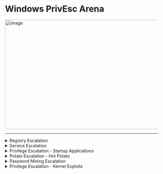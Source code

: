 # Windows PrivEsc Arena

<img width="1902" height="361" alt="image" src="https://github.com/user-attachments/assets/96706b9f-7faa-4ad5-8d3f-965cd8c67d44" />

---

<details>
  <summary>Registry Escalation</summary>





- <details>
      <summary>Autorun</summary>
  </details>

- <details>
      <summary>AlwaysInstallElevated</summary>
  </details>





  
</details>













<details>
  <summary>Service Escalation</summary>






- <details>
      <summary>Registry</summary>
  </details>


- <details>
      <summary>Executable Files</summary>
  </details>


- <details>
      <summary> DLL Hijacking</summary>
  </details>


- <details>
      <summary>binPath</summary>
  </details>


- <details>
      <summary>Unquoted Service Paths</summary>
  </details>
  
  
  
  






  
</details>
















<details>
  <summary>Privilege Escalation - Startup Applications</summary>
</details>


<details>
  <summary>Potato Escalation - Hot Potato</summary>
</details>








<details>
  <summary>Password Mining Escalation</summary>





- <details>
      <summary> Configuration Files</summary>
  </details>



- <details>
      <summary>Memory</summary>
  </details>





  
</details>



<details>
  <summary>Privilege Escalation - Kernel Exploits</summary>
</details>











